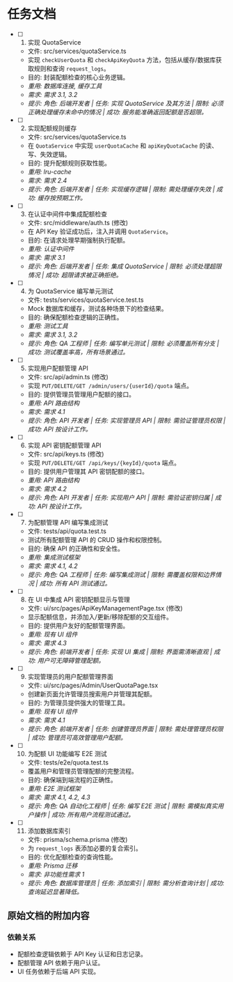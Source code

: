 # 任务文档

- [ ] 1. 实现 QuotaService
  - 文件: src/services/quotaService.ts
  - 实现 `checkUserQuota` 和 `checkApiKeyQuota` 方法，包括从缓存/数据库获取规则和查询 `request_logs`。
  - 目的: 封装配额检查的核心业务逻辑。
  - _重用: 数据库连接, 缓存工具_
  - _需求: 需求 3.1, 3.2_
  - _提示: 角色: 后端开发者 | 任务: 实现 QuotaService 及其方法 | 限制: 必须正确处理缓存未命中的情况 | 成功: 服务能准确返回配额是否超限。_

- [ ] 2. 实现配额规则缓存
  - 文件: src/services/quotaService.ts
  - 在 `QuotaService` 中实现 `userQuotaCache` 和 `apiKeyQuotaCache` 的读、写、失效逻辑。
  - 目的: 提升配额规则获取性能。
  - _重用: lru-cache_
  - _需求: 需求 2.4_
  - _提示: 角色: 后端开发者 | 任务: 实现缓存逻辑 | 限制: 需处理缓存失效 | 成功: 缓存按预期工作。_

- [ ] 3. 在认证中间件中集成配额检查
  - 文件: src/middleware/auth.ts (修改)
  - 在 API Key 验证成功后，注入并调用 `QuotaService`。
  - 目的: 在请求处理早期强制执行配额。
  - _重用: 认证中间件_
  - _需求: 需求 3.1_
  - _提示: 角色: 后端开发者 | 任务: 集成 QuotaService | 限制: 必须处理超限情况 | 成功: 超限请求被正确拒绝。_

- [ ] 4. 为 QuotaService 编写单元测试
  - 文件: tests/services/quotaService.test.ts
  - Mock 数据库和缓存，测试各种场景下的检查结果。
  - 目的: 确保配额检查逻辑的正确性。
  - _重用: 测试工具_
  - _需求: 需求 3.1, 3.2_
  - _提示: 角色: QA 工程师 | 任务: 编写单元测试 | 限制: 必须覆盖所有分支 | 成功: 测试覆盖率高，所有场景通过。_

- [ ] 5. 实现用户配额管理 API
  - 文件: src/api/admin.ts (修改)
  - 实现 `PUT/DELETE/GET /admin/users/{userId}/quota` 端点。
  - 目的: 提供管理员管理用户配额的接口。
  - _重用: API 路由结构_
  - _需求: 需求 4.1_
  - _提示: 角色: API 开发者 | 任务: 实现管理员 API | 限制: 需验证管理员权限 | 成功: API 按设计工作。_

- [ ] 6. 实现 API 密钥配额管理 API
  - 文件: src/api/keys.ts (修改)
  - 实现 `PUT/DELETE/GET /api/keys/{keyId}/quota` 端点。
  - 目的: 提供用户管理其 API 密钥配额的接口。
  - _重用: API 路由结构_
  - _需求: 需求 4.2_
  - _提示: 角色: API 开发者 | 任务: 实现用户 API | 限制: 需验证密钥归属 | 成功: API 按设计工作。_

- [ ] 7. 为配额管理 API 编写集成测试
  - 文件: tests/api/quota.test.ts
  - 测试所有配额管理 API 的 CRUD 操作和权限控制。
  - 目的: 确保 API 的正确性和安全性。
  - _重用: 集成测试框架_
  - _需求: 需求 4.1, 4.2_
  - _提示: 角色: QA 工程师 | 任务: 编写集成测试 | 限制: 需覆盖权限和边界情况 | 成功: 所有 API 测试通过。_

- [ ] 8. 在 UI 中集成 API 密钥配额显示与管理
  - 文件: ui/src/pages/ApiKeyManagementPage.tsx (修改)
  - 显示配额信息，并添加入/更新/移除配额的交互组件。
  - 目的: 提供用户友好的配额管理界面。
  - _重用: 现有 UI 组件_
  - _需求: 需求 4.3_
  - _提示: 角色: 前端开发者 | 任务: 实现 UI 集成 | 限制: 界面需清晰直观 | 成功: 用户可无障碍管理配额。_

- [ ] 9. 实现管理员的用户配额管理界面
  - 文件: ui/src/pages/Admin/UserQuotaPage.tsx
  - 创建新页面允许管理员搜索用户并管理其配额。
  - 目的: 为管理员提供强大的管理工具。
  - _重用: 现有 UI 组件_
  - _需求: 需求 4.1_
  - _提示: 角色: 前端开发者 | 任务: 创建管理员界面 | 限制: 需处理管理员权限 | 成功: 管理员可高效管理用户配额。_

- [ ] 10. 为配额 UI 功能编写 E2E 测试
  - 文件: tests/e2e/quota.test.ts
  - 覆盖用户和管理员管理配额的完整流程。
  - 目的: 确保端到端流程的正确性。
  - _重用: E2E 测试框架_
  - _需求: 需求 4.1, 4.2, 4.3_
  - _提示: 角色: QA 自动化工程师 | 任务: 编写 E2E 测试 | 限制: 需模拟真实用户操作 | 成功: 所有用户流程测试通过。_

- [ ] 11. 添加数据库索引
  - 文件: prisma/schema.prisma (修改)
  - 为 `request_logs` 表添加必要的复合索引。
  - 目的: 优化配额检查的查询性能。
  - _重用: Prisma 迁移_
  - _需求: 非功能性需求 1_
  - _提示: 角色: 数据库管理员 | 任务: 添加索引 | 限制: 需分析查询计划 | 成功: 查询延迟显著降低。_

## 原始文档的附加内容

### 依赖关系

- 配额检查逻辑依赖于 API Key 认证和日志记录。
- 配额管理 API 依赖于用户认证。
- UI 任务依赖于后端 API 实现。

